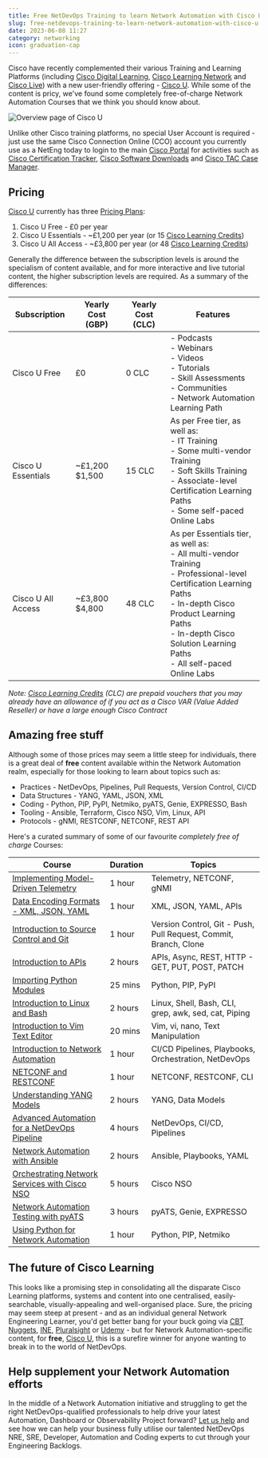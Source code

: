 ```yaml
---
title: Free NetDevOps Training to learn Network Automation with Cisco U
slug: free-netdevops-training-to-learn-network-automation-with-cisco-u
date: 2023-06-08 11:27
category: networking
icon: graduation-cap
---
```


Cisco have recently complemented their various Training and Learning Platforms (including [Cisco Digital Learning](https://digital-learning.cisco.com), [Cisco Learning Network](https://learningnetwork.cisco.com/s/) and [Cisco Live](https://www.ciscolive.com)) with a new user-friendly offering - [Cisco U](https://u.cisco.com). While some of the content is pricy, we've found some completely free-of-charge Network Automation Courses that we think you should know about.

![Overview page of Cisco U](/img/cisco-u.jpg)

Unlike other Cisco training platforms, no special User Account is required - just use the same Cisco Connection Online (CCO) account you currently use as a NetEng today to login to the main [Cisco Portal](https://www.cisco.com) for activities such as [Cisco Certification Tracker](https://cp.certmetrics.com/cisco/en/login), [Cisco Software Downloads](https://support.cisco.com) and [Cisco TAC Case Manager](https://mycase.cloudapps.cisco.com).

## Pricing
[Cisco U](https://u.cisco.com) currently has three [Pricing Plans](https://u.cisco.com/subscription):

1. Cisco U Free - £0 per year
2. Cisco U Essentials - ~£1,200 per year (or 15 [Cisco Learning Credits](https://www.cisco.com/c/en/us/training-events/training-certifications/training/learning-credits.html))
3. Cisco U All Access - ~£3,800 per year (or 48 [Cisco Learning Credits](https://www.cisco.com/c/en/us/training-events/training-certifications/training/learning-credits.html))

Generally the difference between the subscription levels is around the specialism of content available, and for more interactive and live tutorial content, the higher subscription levels are required. As a summary of the differences:

| Subscription | Yearly Cost (GBP) | Yearly Cost (CLC) | Features |
| ------------ | ----------------- | ----------------- | -------- |
| Cisco U Free | £0 | 0 CLC | - Podcasts<br />- Webinars<br />- Videos<br />- Tutorials<br />- Skill Assessments<br />- Communities<br />- Network Automation Learning Path |
| Cisco U Essentials | ~£1,200<br />$1,500 | 15 CLC | As per Free tier, as well as:<br />- IT Training<br />- Some multi-vendor Training<br />- Soft Skills Training<br />- Associate-level Certification Learning Paths<br />- Some self-paced Online Labs |
| Cisco U All Access | ~£3,800<br />$4,800 | 48 CLC | As per Essentials tier, as well as:<br />- All multi-vendor Training<br />- Professional-level Certification Learning Paths<br />- In-depth Cisco Product Learning Paths<br />- In-depth Cisco Solution Learning Paths<br />- All self-paced Online Labs |

_Note: [Cisco Learning Credits](https://www.cisco.com/c/en/us/training-events/training-certifications/training/learning-credits.html) (CLC) are prepaid vouchers that you may already have an allowance of if you act as a Cisco VAR (Value Added Reseller) or have a large enough Cisco Contract_

## Amazing free stuff
Although some of those prices may seem a little steep for individuals, there is a great deal of **free** content available within the Network Automation realm, especially for those looking to learn about topics such as:

* Practices - NetDevOps, Pipelines, Pull Requests, Version Control, CI/CD
* Data Structures - YANG, YAML, JSON, XML
* Coding - Python, PIP, PyPI, Netmiko, pyATS, Genie, EXPRESSO, Bash
* Tooling - Ansible, Terraform, Cisco NSO, Vim, Linux, API
* Protocols - gNMI, RESTCONF, NETCONF, REST API

Here's a curated summary of some of our favourite _completely free of charge_ Courses:

| Course | Duration | Topics |
| ------ | -------- | ------ |
| [Implementing Model-Driven Telemetry](https://ondemandelearning.cisco.com/apollo-alpha/mc_naec10_09) | 1 hour | Telemetry, NETCONF, gNMI |
| [Data Encoding Formats - XML, JSON, YAML](https://ondemandelearning.cisco.com/apollo-alpha/mc_naec10_02) | 1 hour | XML, JSON, YAML, APIs |
| [Introduction to Source Control and Git](https://ondemandelearning.cisco.com/apollo-alpha/mc_naec10_06) | 1 hour | Version Control, Git - Push, Pull Request, Commit, Branch, Clone |
| [Introduction to APIs](https://ondemandelearning.cisco.com/apollo-alpha/mc_naec10_05) | 2 hours | APIs, Async, REST, HTTP - GET, PUT, POST, PATCH |
| [Importing Python Modules](https://ondemandelearning.cisco.com/apollo-alpha/tc-python-imports) | 25 mins | Python, PIP, PyPI |
| [Introduction to Linux and Bash](https://ondemandelearning.cisco.com/apollo-alpha/mc_naec10_04) | 2 hours | Linux, Shell, Bash, CLI, grep, awk, sed, cat, Piping |
| [Introduction to Vim Text Editor](https://ondemandelearning.cisco.com/apollo-alpha/tc-vim-introduction) | 20 mins | Vim, vi, nano, Text Manipulation |
| [Introduction to Network Automation](https://ondemandelearning.cisco.com/apollo-alpha/mc_naec10_01) | 1 hour | CI/CD Pipelines, Playbooks, Orchestration, NetDevOps |
| [NETCONF and RESTCONF](https://ondemandelearning.cisco.com/apollo-alpha/mc_naec10_11) | 1 hour | NETCONF, RESTCONF, CLI |
| [Understanding YANG Models](https://ondemandelearning.cisco.com/apollo-alpha/mc_naec10_08) | 2 hours | YANG, Data Models |
| [Advanced Automation for a NetDevOps Pipeline](https://ondemandelearning.cisco.com/apollo-alpha/mc_naec10_14) | 4 hours | NetDevOps, CI/CD, Pipelines |
| [Network Automation with Ansible](https://ondemandelearning.cisco.com/apollo-alpha/mc_naec10_07) | 2 hours | Ansible, Playbooks, YAML |
| [Orchestrating Network Services with Cisco NSO](https://ondemandelearning.cisco.com/apollo-alpha/mc_naec10_12) | 5 hours | Cisco NSO |
| [Network Automation Testing with pyATS](https://ondemandelearning.cisco.com/apollo-alpha/mc_naec10_13) | 3 hours | pyATS, Genie, EXPRESSO |
| [Using Python for Network Automation](https://ondemandelearning.cisco.com/apollo-alpha/mc_naec10_03) | 1 hour | Python, PIP, Netmiko |

## The future of Cisco Learning
This looks like a promising step in consolidating all the disparate Cisco Learning platforms, systems and content into one centralised, easily-searchable, visually-appealing and well-organised place. Sure, the pricing may seem steep at present - and as an individual general Network Engineering Learner, you'd get better bang for your buck going via [CBT Nuggets](https://www.cbtnuggets.com), [INE](https://ine.com), [Pluralsight](https://www.pluralsight.com) or [Udemy](https://www.udemy.com) - but for Network Automation-specific content, for **free**, [Cisco U](https://u.cisco.com), this is a surefire winner for anyone wanting to break in to the world of NetDevOps.

## Help supplement your Network Automation efforts
In the middle of a Network Automation initiative and struggling to get the right NetDevOps-qualified professionals to help drive your latest Automation, Dashboard or Observability Project forward? [Let us help](https://www.caci.co.uk/contact/#contact-form) and see how we can help your business fully utilise our talented NetDevOps NRE, SRE, Developer, Automation and Coding experts to cut through your Engineering Backlogs.